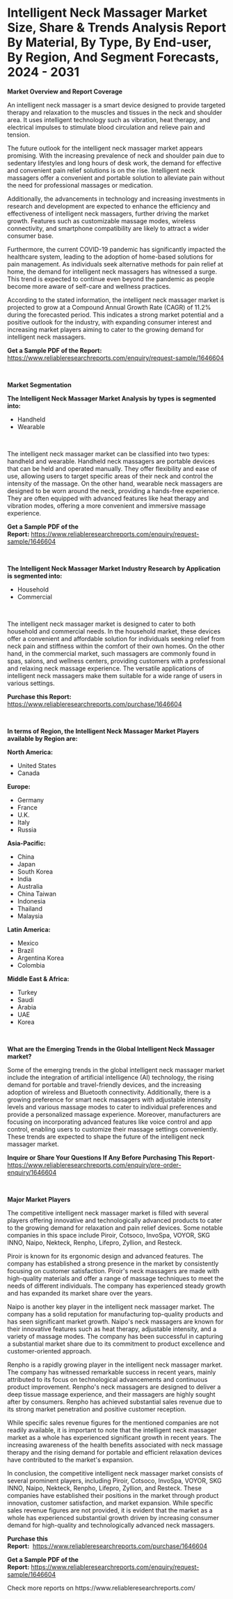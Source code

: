 <p><h1>Intelligent Neck Massager Market Size, Share & Trends Analysis Report By Material, By Type, By End-user, By Region, And Segment Forecasts, 2024 - 2031</h1></p><p><strong>Market Overview and Report Coverage</strong></p>
<p><p>An intelligent neck massager is a smart device designed to provide targeted therapy and relaxation to the muscles and tissues in the neck and shoulder area. It uses intelligent technology such as vibration, heat therapy, and electrical impulses to stimulate blood circulation and relieve pain and tension.</p><p>The future outlook for the intelligent neck massager market appears promising. With the increasing prevalence of neck and shoulder pain due to sedentary lifestyles and long hours of desk work, the demand for effective and convenient pain relief solutions is on the rise. Intelligent neck massagers offer a convenient and portable solution to alleviate pain without the need for professional massages or medication.</p><p>Additionally, the advancements in technology and increasing investments in research and development are expected to enhance the efficiency and effectiveness of intelligent neck massagers, further driving the market growth. Features such as customizable massage modes, wireless connectivity, and smartphone compatibility are likely to attract a wider consumer base.</p><p>Furthermore, the current COVID-19 pandemic has significantly impacted the healthcare system, leading to the adoption of home-based solutions for pain management. As individuals seek alternative methods for pain relief at home, the demand for intelligent neck massagers has witnessed a surge. This trend is expected to continue even beyond the pandemic as people become more aware of self-care and wellness practices.</p><p>According to the stated information, the intelligent neck massager market is projected to grow at a Compound Annual Growth Rate (CAGR) of 11.2% during the forecasted period. This indicates a strong market potential and a positive outlook for the industry, with expanding consumer interest and increasing market players aiming to cater to the growing demand for intelligent neck massagers.</p></p>
<p><strong>Get a Sample PDF of the Report:</strong> <a href="https://www.reliableresearchreports.com/enquiry/request-sample/1646604">https://www.reliableresearchreports.com/enquiry/request-sample/1646604</a></p>
<p>&nbsp;</p>
<p><strong>Market Segmentation</strong></p>
<p><strong>The Intelligent Neck Massager Market Analysis by types is segmented into:</strong></p>
<p><ul><li>Handheld</li><li>Wearable</li></ul></p>
<p>&nbsp;</p>
<p><p>The intelligent neck massager market can be classified into two types: handheld and wearable. Handheld neck massagers are portable devices that can be held and operated manually. They offer flexibility and ease of use, allowing users to target specific areas of their neck and control the intensity of the massage. On the other hand, wearable neck massagers are designed to be worn around the neck, providing a hands-free experience. They are often equipped with advanced features like heat therapy and vibration modes, offering a more convenient and immersive massage experience.</p></p>
<p><strong>Get a Sample PDF of the Report:</strong>&nbsp;<a href="https://www.reliableresearchreports.com/enquiry/request-sample/1646604">https://www.reliableresearchreports.com/enquiry/request-sample/1646604</a></p>
<p>&nbsp;</p>
<p><strong>The Intelligent Neck Massager Market Industry Research by Application is segmented into:</strong></p>
<p><ul><li>Household</li><li>Commercial</li></ul></p>
<p>&nbsp;</p>
<p><p>The intelligent neck massager market is designed to cater to both household and commercial needs. In the household market, these devices offer a convenient and affordable solution for individuals seeking relief from neck pain and stiffness within the comfort of their own homes. On the other hand, in the commercial market, such massagers are commonly found in spas, salons, and wellness centers, providing customers with a professional and relaxing neck massage experience. The versatile applications of intelligent neck massagers make them suitable for a wide range of users in various settings.</p></p>
<p><strong>Purchase this Report:</strong>&nbsp; <a href="https://www.reliableresearchreports.com/purchase/1646604">https://www.reliableresearchreports.com/purchase/1646604</a></p>
<p>&nbsp;</p>
<p><strong>In terms of Region, the Intelligent Neck Massager Market Players available by Region are:</strong></p>
<p>
    <p> <strong> North America: </strong>
        <ul>
            <li>United States</li>
            <li>Canada</li>
        </ul>
        </p> 
    <p> <strong> Europe: </strong>
        <ul>
            <li>Germany</li>
            <li>France</li>
            <li>U.K.</li>
            <li>Italy</li>
            <li>Russia</li>
        </ul>
        </p> 
    <p> <strong> Asia-Pacific: </strong>
        <ul>
            <li>China</li>
            <li>Japan</li>
            <li>South Korea</li>
            <li>India</li>
            <li>Australia</li>
            <li>China Taiwan</li>
            <li>Indonesia</li>
            <li>Thailand</li>
            <li>Malaysia</li>
        </ul>
        </p> 
    <p> <strong> Latin America: </strong>
        <ul>
            <li>Mexico</li>
            <li>Brazil</li>
            <li>Argentina Korea</li>
            <li>Colombia</li>
        </ul>
        </p> 
    <p> <strong> Middle East & Africa: </strong>
        <ul>
            <li>Turkey</li>
            <li>Saudi</li>
            <li>Arabia</li>
            <li>UAE</li>
            <li>Korea</li>
        </ul>
    </p>
    </p>
<p>&nbsp;</p>
<p><strong>What are the Emerging Trends in the Global Intelligent Neck Massager market?</strong></p>
<p><p>Some of the emerging trends in the global intelligent neck massager market include the integration of artificial intelligence (AI) technology, the rising demand for portable and travel-friendly devices, and the increasing adoption of wireless and Bluetooth connectivity. Additionally, there is a growing preference for smart neck massagers with adjustable intensity levels and various massage modes to cater to individual preferences and provide a personalized massage experience. Moreover, manufacturers are focusing on incorporating advanced features like voice control and app control, enabling users to customize their massage settings conveniently. These trends are expected to shape the future of the intelligent neck massager market.</p></p>
<p><strong>Inquire or Share Your Questions If Any Before Purchasing This Report</strong>- <a href="https://www.reliableresearchreports.com/enquiry/pre-order-enquiry/1646604">https://www.reliableresearchreports.com/enquiry/pre-order-enquiry/1646604</a></p>
<p>&nbsp;</p>
<p><strong>Major Market Players</strong></p>
<p><p>The competitive intelligent neck massager market is filled with several players offering innovative and technologically advanced products to cater to the growing demand for relaxation and pain relief devices. Some notable companies in this space include Piroir, Cotsoco, InvoSpa, VOYOR, SKG INNO, Naipo, Nekteck, Renpho, Lifepro, Zyllion, and Resteck.</p><p>Piroir is known for its ergonomic design and advanced features. The company has established a strong presence in the market by consistently focusing on customer satisfaction. Piroir's neck massagers are made with high-quality materials and offer a range of massage techniques to meet the needs of different individuals. The company has experienced steady growth and has expanded its market share over the years.</p><p>Naipo is another key player in the intelligent neck massager market. The company has a solid reputation for manufacturing top-quality products and has seen significant market growth. Naipo's neck massagers are known for their innovative features such as heat therapy, adjustable intensity, and a variety of massage modes. The company has been successful in capturing a substantial market share due to its commitment to product excellence and customer-oriented approach.</p><p>Renpho is a rapidly growing player in the intelligent neck massager market. The company has witnessed remarkable success in recent years, mainly attributed to its focus on technological advancements and continuous product improvement. Renpho's neck massagers are designed to deliver a deep tissue massage experience, and their massagers are highly sought after by consumers. Renpho has achieved substantial sales revenue due to its strong market penetration and positive customer reception.</p><p>While specific sales revenue figures for the mentioned companies are not readily available, it is important to note that the intelligent neck massager market as a whole has experienced significant growth in recent years. The increasing awareness of the health benefits associated with neck massage therapy and the rising demand for portable and efficient relaxation devices have contributed to the market's expansion.</p><p>In conclusion, the competitive intelligent neck massager market consists of several prominent players, including Piroir, Cotsoco, InvoSpa, VOYOR, SKG INNO, Naipo, Nekteck, Renpho, Lifepro, Zyllion, and Resteck. These companies have established their positions in the market through product innovation, customer satisfaction, and market expansion. While specific sales revenue figures are not provided, it is evident that the market as a whole has experienced substantial growth driven by increasing consumer demand for high-quality and technologically advanced neck massagers.</p></p>
<p><strong>Purchase this Report:</strong>&nbsp;&nbsp;<a href="https://www.reliableresearchreports.com/purchase/1646604">https://www.reliableresearchreports.com/purchase/1646604</a></p>
<p></p>
<p><strong>Get a Sample PDF of the Report:</strong>&nbsp;<a href="https://www.reliableresearchreports.com/enquiry/request-sample/1646604">https://www.reliableresearchreports.com/enquiry/request-sample/1646604</a></p>
<p>Check more reports on https://www.reliableresearchreports.com/</p>